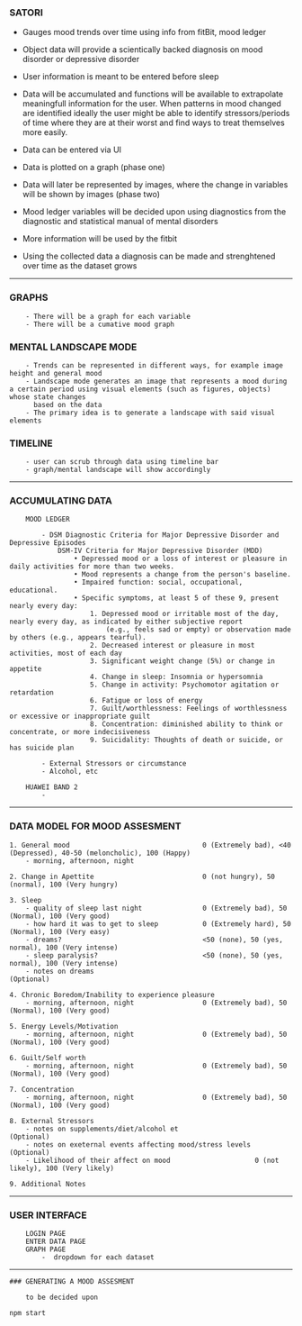 <!--![](http://i.imgur.com/CqXcsZ9.png)-->

### SATORI 

- Gauges mood trends over time using info from fitBit, mood ledger
- Object data will provide a scientically backed diagnosis on mood disorder or depressive disorder
- User information is meant to be entered before sleep
- Data will be accumulated and functions will be available to extrapolate meaningfull information for the user. When patterns in mood changed are identified ideally
  the user might be able to identify stressors/periods of time where they are at their worst and find ways to treat themselves more easily.


- Data can be entered via UI
- Data is plotted on a graph (phase one)
- Data will later be represented by images, where the change in variables will be shown by images (phase two)
- Mood ledger variables will be decided upon using diagnostics from the diagnostic and statistical manual of mental disorders
- More information will be used by the fitbit
- Using the collected data a diagnosis can be made and strenghtened over time as the dataset grows


***

 ###    GRAPHS
        - There will be a graph for each variable
        - There will be a cumative mood graph

 ###    MENTAL LANDSCAPE MODE
        - Trends can be represented in different ways, for example image height and general mood
        - Landscape mode generates an image that represents a mood during a certain period using visual elements (such as figures, objects) whose state changes
          based on the data
        - The primary idea is to generate a landscape with said visual elements
          

 ###    TIMELINE
        - user can scrub through data using timeline bar
        - graph/mental landscape will show accordingly


***

 ###   ACCUMULATING DATA

        MOOD LEDGER

            - DSM Diagnostic Criteria for Major Depressive Disorder and Depressive Episodes
                DSM-IV Criteria for Major Depressive Disorder (MDD)
                    • Depressed mood or a loss of interest or pleasure in daily activities for more than two weeks.
                    • Mood represents a change from the person's baseline.
                    • Impaired function: social, occupational, educational.
                    • Specific symptoms, at least 5 of these 9, present nearly every day:
                        1. Depressed mood or irritable most of the day, nearly every day, as indicated by either subjective report
                            (e.g., feels sad or empty) or observation made by others (e.g., appears tearful).
                        2. Decreased interest or pleasure in most activities, most of each day
                        3. Significant weight change (5%) or change in appetite
                        4. Change in sleep: Insomnia or hypersomnia
                        5. Change in activity: Psychomotor agitation or retardation
                        6. Fatigue or loss of energy
                        7. Guilt/worthlessness: Feelings of worthlessness or excessive or inappropriate guilt
                        8. Concentration: diminished ability to think or concentrate, or more indecisiveness
                        9. Suicidality: Thoughts of death or suicide, or has suicide plan

            - External Stressors or circumstance
            - Alcohol, etc          

        HUAWEI BAND 2
            - 

***

### DATA MODEL FOR MOOD ASSESMENT

    1. General mood                                 0 (Extremely bad), <40 (Depressed), 40-50 (meloncholic), 100 (Happy)
        - morning, afternoon, night
    
    2. Change in Apettite                           0 (not hungry), 50 (normal), 100 (Very hungry)
    
    3. Sleep                                        
        - quality of sleep last night               0 (Extremely bad), 50 (Normal), 100 (Very good)
        - how hard it was to get to sleep           0 (Extremely hard), 50 (Normal), 100 (Very easy)
        - dreams?                                   <50 (none), 50 (yes, normal), 100 (Very intense)
        - sleep paralysis?                          <50 (none), 50 (yes, normal), 100 (Very intense)
        - notes on dreams                                                               (Optional)
    
    4. Chronic Boredom/Inability to experience pleasure
        - morning, afternoon, night                 0 (Extremely bad), 50 (Normal), 100 (Very good)
    
    5. Energy Levels/Motivation
        - morning, afternoon, night                 0 (Extremely bad), 50 (Normal), 100 (Very good)
    
    6. Guilt/Self worth
        - morning, afternoon, night                 0 (Extremely bad), 50 (Normal), 100 (Very good)
    
    7. Concentration   
        - morning, afternoon, night                 0 (Extremely bad), 50 (Normal), 100 (Very good)
    
    8. External Stressors
        - notes on supplements/diet/alcohol et                                           (Optional)
        - notes on exeternal events affecting mood/stress levels                        (Optional)
        - Likelihood of their affect on mood                     0 (not likely), 100 (Very likely)
    
    9. Additional Notes

***

   ###  USER INTERFACE

        LOGIN PAGE
        ENTER DATA PAGE
        GRAPH PAGE 
            -  dropdown for each dataset

***

    ### GENERATING A MOOD ASSESMENT

        to be decided upon
       
`npm start`


